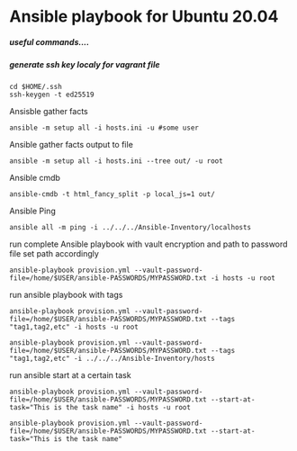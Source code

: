 # Ansible playbook for Ubuntu 20.04


##### useful commands....
##### generate ssh key localy for vagrant file

```
cd $HOME/.ssh
ssh-keygen -t ed25519
```
Ansisble gather facts
```
ansible -m setup all -i hosts.ini -u #some user
```

Ansible gather facts output to file

```
ansible -m setup all -i hosts.ini --tree out/ -u root
```

Ansible cmdb

```
ansible-cmdb -t html_fancy_split -p local_js=1 out/
```

Ansible Ping

```
ansible all -m ping -i ../../../Ansible-Inventory/localhosts 
```

run complete Ansible playbook with vault encryption and path to password file set path accordingly

```
ansible-playbook provision.yml --vault-password-file=/home/$USER/ansible-PASSWORDS/MYPASSWORD.txt -i hosts -u root 
```

run ansible playbook with tags

```
ansible-playbook provision.yml --vault-password-file=/home/$USER/ansible-PASSWORDS/MYPASSWORD.txt --tags "tag1,tag2,etc" -i hosts -u root 

ansible-playbook provision.yml --vault-password-file=/home/$USER/ansible-PASSWORDS/MYPASSWORD.txt --tags "tag1,tag2,etc" -i ../../../Ansible-Inventory/hosts
```

run ansible start at a certain task
```
ansible-playbook provision.yml --vault-password-file=/home/$USER/ansible-PASSWORDS/MYPASSWORD.txt --start-at-task="This is the task name" -i hosts -u root

ansible-playbook provision.yml --vault-password-file=/home/$USER/ansible-PASSWORDS/MYPASSWORD.txt --start-at-task="This is the task name" 
```
